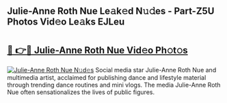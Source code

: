 ## Julie-Anne Roth Nue Le𝚊k𝚎d N𝚞𝚍es - Part-Z5U Photos Vid𝚎o Le𝚊ks EJLeu

# <h2><a href="http://fb34ee.evod.top/?m=Julie-Anne+Roth+Nue">🔗 👉🔴 Julie-Anne Roth Nue Vid𝚎o Ph𝚘t𝚘s</a></h2>

[![Julie-Anne Roth Nue N𝚞d𝚎s](https://i.imgur.com/8V9OHl7.gif)](http://fb34ee.evod.top/?m=Julie-Anne+Roth+Nue)
Social media star Julie-Anne Roth Nue and multimedia artist, acclaimed for publishing dance and lifestyle material through trending dance routines and mini vlogs. The media Julie-Anne Roth Nue often sensationalizes the lives of public figures. 
